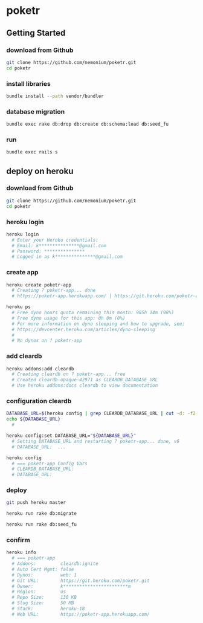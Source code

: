 # poketr

## Getting Started

### download from Github

```sh
git clone https://github.com/nemonium/poketr.git
cd poketr
```

### install libraries

```sh
bundle install --path vendor/bundler
```

### database migration

```sh
bundle exec rake db:drop db:create db:schema:load db:seed_fu
```

### run

```sh
bundle exec rails s
```

## deploy on heroku

### download from Github

~~~sh
git clone https://github.com/nemonium/poketr.git
cd poketr
~~~

### heroku login

~~~sh
heroku login
  # Enter your Heroku credentials:
  # Email: k***************@gmail.com
  # Password: ***************
  # Logged in as k***************@gmail.com
~~~

### create app

~~~sh
heroku create poketr-app
  # Creating ? poketr-app... done
  # https://poketr-app.herokuapp.com/ | https://git.heroku.com/poketr-app.git

heroku ps
  # Free dyno hours quota remaining this month: 985h 14m (98%)
  # Free dyno usage for this app: 0h 0m (0%)
  # For more information on dyno sleeping and how to upgrade, see:
  # https://devcenter.heroku.com/articles/dyno-sleeping
  # 
  # No dynos on ? poketr-app
~~~

### add cleardb

~~~sh
heroku addons:add cleardb
  # Creating cleardb on ? poketr-app... free
  # Created cleardb-opaque-42971 as CLEARDB_DATABASE_URL
  # Use heroku addons:docs cleardb to view documentation
~~~

### configuration cleardb

~~~sh
DATABASE_URL=$(heroku config | grep CLEARDB_DATABASE_URL | cut -d: -f2- | sed s/mysql/mysql2/g)
echo ${DATABASE_URL}
  #

heroku config:set DATABASE_URL="${DATABASE_URL}"
  # Setting DATABASE_URL and restarting ? poketr-app... done, v6
  # DATABASE_URL:  ...

heroku config
  # === poketr-app Config Vars
  # CLEARDB_DATABASE_URL:
  # DATABASE_URL:
~~~

### deploy

~~~sh
git push heroku master

heroku run rake db:migrate

heroku run rake db:seed_fu
~~~

### confirm

~~~sh
heroku info
  # === poketr-app
  # Addons:         cleardb:ignite
  # Auto Cert Mgmt: false
  # Dynos:          web: 1
  # Git URL:        https://git.heroku.com/poketr.git
  # Owner:          k************************m
  # Region:         us
  # Repo Size:      130 KB
  # Slug Size:      50 MB
  # Stack:          heroku-18
  # Web URL:        https://poketr-app.herokuapp.com/
~~~
